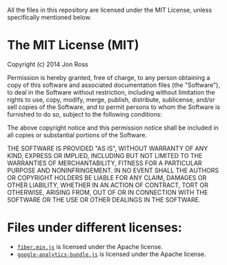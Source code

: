 All the files in this repository are licensed under the MIT License, unless specifically mentioned below.

# The MIT License (MIT)

Copyright (c) 2014 Jon Ross

Permission is hereby granted, free of charge, to any person obtaining a copy of this software and associated documentation files (the "Software"), to deal in the Software without restriction, including without limitation the rights to use, copy, modify, merge, publish, distribute, sublicense, and/or sell copies of the Software, and to permit persons to whom the Software is furnished to do so, subject to the following conditions:

The above copyright notice and this permission notice shall be included in all copies or substantial portions of the Software.

THE SOFTWARE IS PROVIDED "AS IS", WITHOUT WARRANTY OF ANY KIND, EXPRESS OR IMPLIED, INCLUDING BUT NOT LIMITED TO THE WARRANTIES OF MERCHANTABILITY, FITNESS FOR A PARTICULAR PURPOSE AND NONINFRINGEMENT. IN NO EVENT SHALL THE AUTHORS OR COPYRIGHT HOLDERS BE LIABLE FOR ANY CLAIM, DAMAGES OR OTHER LIABILITY, WHETHER IN AN ACTION OF CONTRACT, TORT OR OTHERWISE, ARISING FROM, OUT OF OR IN CONNECTION WITH THE SOFTWARE OR THE USE OR OTHER DEALINGS IN THE SOFTWARE.


# Files under different licenses:

- [`fiber.min.js`](https://github.com/linkedin/Fiber) is licensed under the Apache license.
- [`google-analytics-bundle.js`](https://github.com/GoogleChrome/chrome-platform-analytics) is licensed under the Apache license.
